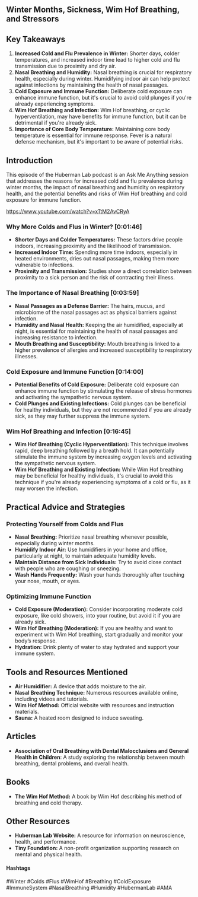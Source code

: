 ## Winter Months, Sickness, Wim Hof Breathing, and Stressors

## Key Takeaways
1. **Increased Cold and Flu Prevalence in Winter:** Shorter days, colder temperatures, and increased indoor time lead to higher cold and flu transmission due to proximity and dry air.
2. **Nasal Breathing and Humidity:** Nasal breathing is crucial for respiratory health, especially during winter. Humidifying indoor air can help protect against infections by maintaining the health of nasal passages.
3. **Cold Exposure and Immune Function:** Deliberate cold exposure can enhance immune function, but it's crucial to avoid cold plunges if you're already experiencing symptoms.
4. **Wim Hof Breathing and Infection:** Wim Hof breathing, or cyclic hyperventilation, may have benefits for immune function, but it can be detrimental if you're already sick.
5. **Importance of Core Body Temperature:** Maintaining core body temperature is essential for immune response. Fever is a natural defense mechanism, but it's important to be aware of potential risks. 

## Introduction

This episode of the Huberman Lab podcast is an Ask Me Anything session that addresses the reasons for increased cold and flu prevalence during winter months, the impact of nasal breathing and humidity on respiratory health, and the potential benefits and risks of Wim Hof breathing and cold exposure for immune function.  

https://www.youtube.com/watch?v=xTtM2AvCRyA

### Why More Colds and Flus in Winter? [0:01:46]
- **Shorter Days and Colder Temperatures:** These factors drive people indoors, increasing proximity and the likelihood of transmission. 
- **Increased Indoor Time:** Spending more time indoors, especially in heated environments, dries out nasal passages, making them more vulnerable to infections.
- **Proximity and Transmission:** Studies show a direct correlation between proximity to a sick person and the risk of contracting their illness. 

###  The Importance of Nasal Breathing [0:03:59]
- **Nasal Passages as a Defense Barrier:** The hairs, mucus, and microbiome of the nasal passages act as physical barriers against infection. 
- **Humidity and Nasal Health:** Keeping the air humidified, especially at night, is essential for maintaining the health of nasal passages and increasing resistance to infection. 
- **Mouth Breathing and Susceptibility:** Mouth breathing is linked to a higher prevalence of allergies and increased susceptibility to respiratory illnesses.

### Cold Exposure and Immune Function [0:14:00]
- **Potential Benefits of Cold Exposure:** Deliberate cold exposure can enhance immune function by stimulating the release of stress hormones and activating the sympathetic nervous system.
- **Cold Plunges and Existing Infections:**  Cold plunges can be beneficial for healthy individuals, but they are not recommended if you are already sick, as they may further suppress the immune system.

### Wim Hof Breathing and Infection [0:16:45]
- **Wim Hof Breathing (Cyclic Hyperventilation):** This technique involves rapid, deep breathing followed by a breath hold. It can potentially stimulate the immune system by increasing oxygen levels and activating the sympathetic nervous system. 
- **Wim Hof Breathing and Existing Infection:**  While Wim Hof breathing may be beneficial for healthy individuals, it's crucial to avoid this technique if you're already experiencing symptoms of a cold or flu, as it may worsen the infection.

## Practical Advice and Strategies

### Protecting Yourself from Colds and Flus
- **Nasal Breathing:** Prioritize nasal breathing whenever possible, especially during winter months.
- **Humidify Indoor Air:** Use humidifiers in your home and office, particularly at night, to maintain adequate humidity levels.
- **Maintain Distance from Sick Individuals:**  Try to avoid close contact with people who are coughing or sneezing. 
- **Wash Hands Frequently:** Wash your hands thoroughly after touching your nose, mouth, or eyes. 

### Optimizing Immune Function
- **Cold Exposure (Moderation):** Consider incorporating moderate cold exposure, like cold showers, into your routine, but avoid it if you are already sick.
- **Wim Hof Breathing (Moderation):** If you are healthy and want to experiment with Wim Hof breathing, start gradually and monitor your body’s response. 
- **Hydration:** Drink plenty of water to stay hydrated and support your immune system. 

## Tools and Resources Mentioned

- **Air Humidifier:** A device that adds moisture to the air.
- **Nasal Breathing Technique:** Numerous resources available online, including videos and tutorials. 
- **Wim Hof Method:** Official website with resources and instruction materials.
- **Sauna:** A heated room designed to induce sweating.

## Articles

- **Association of Oral Breathing with Dental Malocclusions and General Health in Children**: A study exploring the relationship between mouth breathing, dental problems, and overall health. 

## Books

- **The Wim Hof Method:** A book by Wim Hof describing his method of breathing and cold therapy.

## Other Resources

- **Huberman Lab Website:** A resource for information on neuroscience, health, and performance. 
- **Tiny Foundation:** A non-profit organization supporting research on mental and physical health.

#### Hashtags

#Winter #Colds #Flus #WimHof #Breathing #ColdExposure #ImmuneSystem #NasalBreathing #Humidity #HubermanLab #AMA 

